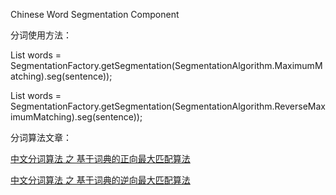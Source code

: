Chinese Word Segmentation Component

分词使用方法：
<p>List<Word> words = SegmentationFactory.getSegmentation(SegmentationAlgorithm.MaximumMatching).seg(sentence));</p>
<p>List<Word> words = SegmentationFactory.getSegmentation(SegmentationAlgorithm.ReverseMaximumMatching).seg(sentence));</p>

分词算法文章：
<p><a href="http://yangshangchuan.iteye.com/blog/2031813" target="_blank">中文分词算法 之 基于词典的正向最大匹配算法</a></p>
<p><a href="http://yangshangchuan.iteye.com/blog/2033843" target="_blank">中文分词算法 之 基于词典的逆向最大匹配算法</a></p>